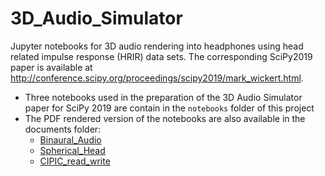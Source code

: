 # 3D_Audio_Simulator

Jupyter notebooks for 3D audio rendering into headphones using head related impulse response (HRIR) data sets. The corresponding SciPy2019 paper is available at http://conference.scipy.org/proceedings/scipy2019/mark_wickert.html.

* Three notebooks used in the preparation of the 3D Audio Simulator paper for SciPy 2019 are contain in the `notebooks` folder of this project
* The PDF rendered version of the notebooks are also available in the documents folder:
    - [Binaural_Audio](documents/Binaural_Audio.pdf)
    - [Spherical_Head](documents/Spherical_Head.pdf)
    - [CIPIC_read_write](documents/CIPIC_read_write.pdf)